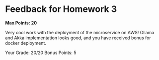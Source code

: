 # Feedback for Homework 3
**Max Points: 20**

Very cool work with the deployment of the microservice on AWS! Ollama and Akka implementation looks good, and you have received bonus for docker deployment.

Your Grade: 20/20
Bonus Points: 5